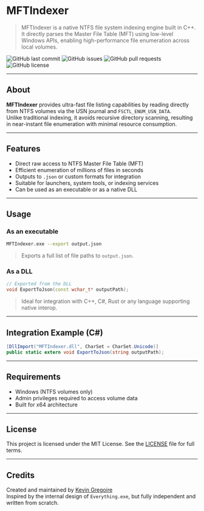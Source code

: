 # MFTIndexer

> MFTIndexer is a native NTFS file system indexing engine built in C++.  
> It directly parses the Master File Table (MFT) using low-level Windows APIs, enabling high-performance file enumeration across local volumes.

![GitHub last commit](https://img.shields.io/github/last-commit/laxyny/MFTIndexer?style=for-the-badge)
![GitHub issues](https://img.shields.io/github/issues/laxyny/MFTIndexer?style=for-the-badge)
![GitHub pull requests](https://img.shields.io/github/issues-pr/laxyny/MFTIndexer?style=for-the-badge)
![GitHub license](https://img.shields.io/github/license/laxyny/MFTIndexer?style=for-the-badge)

---

## About

**MFTIndexer** provides ultra-fast file listing capabilities by reading directly from NTFS volumes via the USN journal and `FSCTL_ENUM_USN_DATA`.  
Unlike traditional indexing, it avoids recursive directory scanning, resulting in near-instant file enumeration with minimal resource consumption.

---

## Features

- Direct raw access to NTFS Master File Table (MFT)
- Efficient enumeration of millions of files in seconds
- Outputs to `.json` or custom formats for integration
- Suitable for launchers, system tools, or indexing services
- Can be used as an executable or as a native DLL

---

## Usage

### As an executable

```bash
MFTIndexer.exe --export output.json
```

> Exports a full list of file paths to `output.json`.

### As a DLL

```cpp
// Exported from the DLL
void ExportToJson(const wchar_t* outputPath);
```

> Ideal for integration with C++, C#, Rust or any language supporting native interop.

---

## Integration Example (C#)

```csharp
[DllImport("MFTIndexer.dll", CharSet = CharSet.Unicode)]
public static extern void ExportToJson(string outputPath);
```

---

## Requirements

- Windows (NTFS volumes only)
- Admin privileges required to access volume data
- Built for x64 architecture

---

## License

This project is licensed under the MIT License. See the [LICENSE](LICENSE) file for full terms.

---

## Credits

Created and maintained by [Kevin Gregoire](https://github.com/laxyny)  
Inspired by the internal design of `Everything.exe`, but fully independent and written from scratch.
